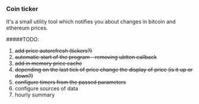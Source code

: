 ### Coin ticker

It's a small utility tool which notifies you about changes in bitcoin and ethereum prices.

#####TODO:
1. ~~add price autorefresh (tickers?)~~
2. ~~automatic start of the program - removing ubtton callback~~
3. ~~add in memory price cache~~
4. ~~depending on the last tick of price change the display of price (is it up or down?)~~
5. ~~configure timers from the passed parameters~~
5. configure sources of data
6. hourly summary